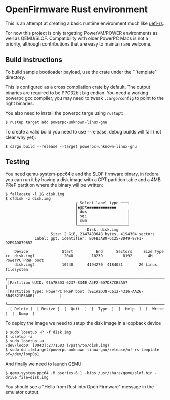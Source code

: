 # OpenFirmware Rust environment

This is an attempt at creating a basic runtime environment much like [uefi-rs](https://github.com/rust-osdev/uefi-rs).

For now this project is only targetting PowerVM/POWER environments as well as QEMU/SLOF. Compatibility with older PowerPC Macs is not a priority, although contributions that are easy to maintain are welcome.


## Build instructions

To build sample bootloader payload, use the crate under the ```template`` directory.

This is configured as a cross compilation crate by default. The output binaries are required to be PPC32bit big endian. You need a working powerpc gcc compiler, you may need to tweak ```.cargo/config``` to point to the right binaries.

You also need to install the powerpc targe using ```rustup```t:

```$ rustup target add powerpc-unknown-linux-gnu```

To create a valid build you need to use --release, debug builds will fail (not clear why yet):

```$ cargo build --release --target powerpc-unknown-linux-gnu```

## Testing

You need qemu-system-ppc64le and the SLOF firmware binary, in fedora you can run it by having a disk image with a GPT partition table and a 4MB PReP partition where the binary will be written:

```
$ fallocate -l 2G disk.img
$ cfdisk -z disk.img
                               ┌ Select label type ───┐
                               │◼gpt◼◼◼◼◼◼◼◼◼◼◼◼◼
                               │ dos                  │
                               │ sgi                  │
                               │ sun                  │
                               └──────────────────────┘
                                    Disk: disk.img
                    Size: 2 GiB, 2147483648 bytes, 4194304 sectors
             Label: gpt, identifier: B0FB3AB0-6C25-8D49-97F1-92E9AD879852

    Device               Start          End      Sectors     Size Type
>>  disk.img1             2048        10239         8192       4M PowerPC PReP boot    
    disk.img2            10240      4194270	 4184031       2G Linux filesystem
 ┌───────────────────────────────────────────────────────────────────────────────────┐
 │Partition UUID: 91A7B5D3-6237-834E-A3F2-6D7D87CB3A57                               │
 │Partition type: PowerPC PReP boot (9E1A2D38-C612-4316-AA26-8B49521E5A8B)           │
 └───────────────────────────────────────────────────────────────────────────────────┘
  [ Delete ]  [ Resize ]  [  Quit  ]  [  Type  ]  [  Help  ]  [  Write ]  [  Dump  ]

```

To deploy the image we need to setup the disk image in a loopback device
```
$ sudo losetup -P -f disk.img
$ losetup -a
$ sudo losetup -a
/dev/loop0: [0043]:2771583 (/path/to/disk.img)
$ sudo dd if=target/powerpc-unknown-linux-gnu/release/of-rs-template of=/dev/loop0p1
```

And finally we need to launch QEMU:
```
$ qemu-system-ppc64 -M pseries-6.1 -bios /usr/share/qemu/slof.bin -drive file=disk.img
```

You should see a "Hello from Rust into Open Firmware" message in the emulator output.